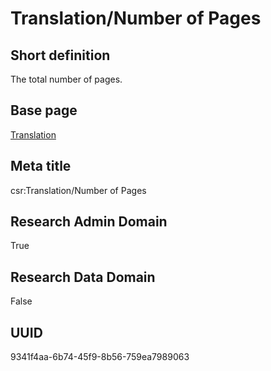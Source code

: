 # Translation/Number of Pages
## Short definition
The total number of pages.
## Base page
[Translation](../Objects/Translation.md)
## Meta title
csr:Translation/Number of Pages
## Research Admin Domain
True
## Research Data Domain
False
## UUID
9341f4aa-6b74-45f9-8b56-759ea7989063
